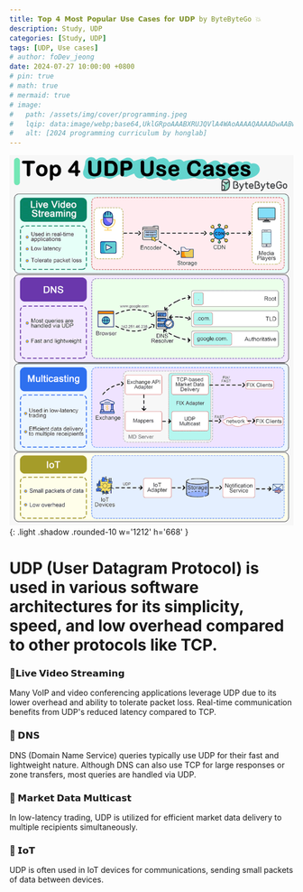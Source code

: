 ```yaml
---
title: 𝗧𝗼𝗽 𝟰 𝗠𝗼𝘀𝘁 𝗣𝗼𝗽𝘂𝗹𝗮𝗿 𝗨𝘀𝗲 𝗖𝗮𝘀𝗲𝘀 𝗳𝗼𝗿 𝗨𝗗𝗣 by ByteByteGo 💥
description: Study, UDP
categories: [Study, UDP]
tags: [UDP, Use cases]
# author: foDev_jeong
date: 2024-07-27 10:00:00 +0800
# pin: true
# math: true
# mermaid: true
# image:
#   path: /assets/img/cover/programming.jpeg
#   lqip: data:image/webp;base64,UklGRpoAAABXRUJQVlA4WAoAAAAQAAAADwAABwAAQUxQSDIAAAARL0AmbZurmr57yyIiqE8oiG0bejIYEQTgqiDA9vqnsUSI6H+oAERp2HZ65qP/VIAWAFZQOCBCAAAA8AEAnQEqEAAIAAVAfCWkAALp8sF8rgRgAP7o9FDvMCkMde9PK7euH5M1m6VWoDXf2FkP3BqV0ZYbO6NA/VFIAAAA
#   alt: [2024 programming curriculum by honglab]
---
```


![ Top 4 UDP Use Cases ](/assets/img/blog/top-4-udp-use-case.gif){: .light .shadow .rounded-10 w='1212' h='668' }


# UDP (User Datagram Protocol) is used in various software architectures for its simplicity, speed, and low overhead compared to other protocols like TCP.

### 🔹𝗟𝗶𝘃𝗲 𝗩𝗶𝗱𝗲𝗼 𝗦𝘁𝗿𝗲𝗮𝗺𝗶𝗻𝗴
Many VoIP and video conferencing applications leverage UDP due to its lower overhead and ability to tolerate packet loss. Real-time communication benefits from UDP's reduced latency compared to TCP.

### 🔹 𝗗𝗡𝗦
DNS (Domain Name Service) queries typically use UDP for their fast and lightweight nature. Although DNS can also use TCP for large responses or zone transfers, most queries are handled via UDP.

### 🔹 𝗠𝗮𝗿𝗸𝗲𝘁 𝗗𝗮𝘁𝗮 𝗠𝘂𝗹𝘁𝗶𝗰𝗮𝘀𝘁
In low-latency trading, UDP is utilized for efficient market data delivery to multiple recipients simultaneously.

### 🔹 𝗜𝗼𝗧
UDP is often used in IoT devices for communications, sending small packets of data between devices.

